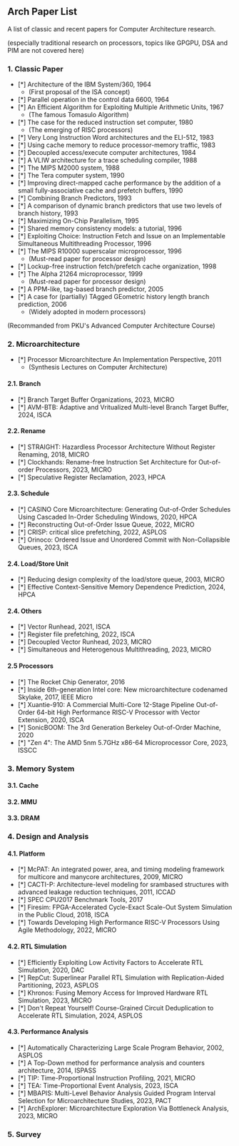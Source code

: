 ## Arch Paper List
A list of classic and recent papers for Computer Architecture research.

(especially traditional research on processors, topics like GPGPU, DSA and PIM are not covered here)

### 1. Classic Paper
- [*] Architecture of the IBM System/360, 1964
    - (First proposal of the ISA concept)
- [*] Parallel operation in the control data 6600, 1964
- [*] An Efficient Algorithm for Exploiting Multiple Arithmetic Units, 1967
    - (The famous Tomasulo Algorithm)
- [*] The case for the reduced instruction set computer, 1980
    - (The emerging of RISC processors)
- [*] Very Long Instruction Word architectures and the ELI-512, 1983
- [*] Using cache memory to reduce processor-memory traffic, 1983
- [*] Decoupled access/execute computer architectures, 1984
- [*] A VLIW architecture for a trace scheduling compiler, 1988
- [*] The MIPS M2000 system, 1988
- [*] The Tera computer system, 1990
- [*] Improving direct-mapped cache performance by the addition of a small fully-associative cache and prefetch buffers, 1990
- [*] Combining Branch Predictors, 1993
- [*] A comparison of dynamic branch predictors that use two levels of branch history, 1993
- [*] Maximizing On-Chip Parallelism, 1995
- [*] Shared memory consistency models: a tutorial, 1996
- [*] Exploiting Choice: Instruction Fetch and Issue on an Implementable Simultaneous Multithreading Processor, 1996
- [*] The MIPS R10000 superscalar microprocessor, 1996
    - (Must-read paper for processor design)
- [*] Lockup-free instruction fetch/prefetch cache organization, 1998
- [*] The Alpha 21264 microprocessor, 1999
    - (Must-read paper for processor design)
- [*] A PPM-like, tag-based branch predictor, 2005
- [*] A case for (partially) TAgged GEometric history length branch prediction, 2006
    - (Widely adopted in modern processors)

(Recommanded from PKU's Advanced Computer Architecture Course)

### 2. Microarchitecture
- [*] Processor Microarchitecture An Implementation Perspective, 2011
    - (Synthesis Lectures on Computer Architecture)

#### 2.1. Branch
- [*] Branch Target Buffer Organizations, 2023, MICRO
- [*] AVM-BTB: Adaptive and Vritualized Multi-level Branch Target Buffer, 2024, ISCA

#### 2.2. Rename
- [*] STRAIGHT: Hazardless Processor Architecture Without Register Renaming, 2018, MICRO
- [*] Clockhands: Rename-free Instruction Set Architecture for Out-of-order Processors, 2023, MICRO
- [*] Speculative Register Reclamation, 2023, HPCA

#### 2.3. Schedule
- [*] CASINO Core Microarchitecture: Generating Out-of-Order Schedules Using Cascaded In-Order Scheduling Windows, 2020, HPCA
- [*] Reconstructing Out-of-Order Issue Queue, 2022, MICRO
- [*] CRISP: critical slice prefetching, 2022, ASPLOS
- [*] Orinoco: Ordered Issue and Unordered Commit with Non-Collapsible Queues, 2023, ISCA

#### 2.4. Load/Store Unit
- [*] Reducing design complexity of the load/store queue, 2003, MICRO
- [*] Effective Context-Sensitive Memory Dependence Prediction, 2024, HPCA

#### 2.4. Others
- [*] Vector Runhead, 2021, ISCA
- [*] Register file prefetching, 2022, ISCA
- [*] Decoupled Vector Runhead, 2023, MICRO
- [*] Simultaneous and Heterogenous Multithreading, 2023, MICRO

#### 2.5 Processors
- [*] The Rocket Chip Generator, 2016
- [*] Inside 6th-generation Intel core: New microarchitecture codenamed Skylake, 2017, IEEE Micro
- [*] Xuantie-910: A Commercial Multi-Core 12-Stage Pipeline Out-of-Order 64-bit High Performance RISC-V Processor with Vector Extension, 2020, ISCA
- [*] SonicBOOM: The 3rd Generation Berkeley Out-of-Order Machine, 2020
- [*] "Zen 4": The AMD 5nm 5.7GHz x86-64 Microprocessor Core, 2023, ISSCC

### 3. Memory System

#### 3.1. Cache

#### 3.2. MMU

#### 3.3. DRAM

### 4. Design and Analysis

#### 4.1. Platform
- [*] McPAT: An integrated power, area, and timing modeling framework for multicore and manycore architectures, 2009, MICRO
- [*] CACTI-P: Architecture-level modeling for srambased structures with advanced leakage reduction techniques, 2011, ICCAD
- [*] SPEC CPU2017 Benchmark Tools, 2017
- [*] Firesim: FPGA-Accelerated Cycle-Exact Scale-Out System Simulation in the Public Cloud, 2018, ISCA
- [*] Towards Developing High Performance RISC-V Processors Using Agile Methodology, 2022, MICRO

#### 4.2. RTL Simulation
- [*] Efficiently Exploiting Low Activity Factors to Accelerate RTL Simulation, 2020, DAC
- [*] RepCut: Superlinear Parallel RTL Simulation with Replication-Aided Partitioning, 2023, ASPLOS
- [*] Khronos: Fusing Memory Access for Improved Hardware RTL Simulation, 2023, MICRO
- [*] Don't Repeat Yourself! Course-Grained Circuit Deduplication to Accelerate RTL Simulation, 2024, ASPLOS

#### 4.3. Performance Analysis
- [*] Automatically Characterizing Large Scale Program Behavior, 2002, ASPLOS
- [*] A Top-Down method for performance analysis and counters architecture, 2014, ISPASS
- [*] TIP: Time-Proportional Instruction Profiling, 2021, MICRO
- [*] TEA: Time-Proportional Event Analysis, 2023, ISCA
- [*] MBAPIS: Multi-Level Behavior Analysis Guided Program Interval Selection for Microarchitecture Studies, 2023, PACT
- [*] ArchExplorer: Microarchitecture Exploration Via Bottleneck Analysis, 2023, MICRO

### 5. Survey
